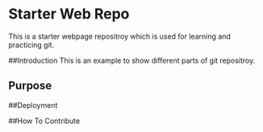 # Starter Web Repo
 This is a starter webpage repositroy which is used for learning and practicing git.
 
##Introduction
This is an example to show different parts of git repositroy.

## Purpose

##Deployment

##How To Contribute